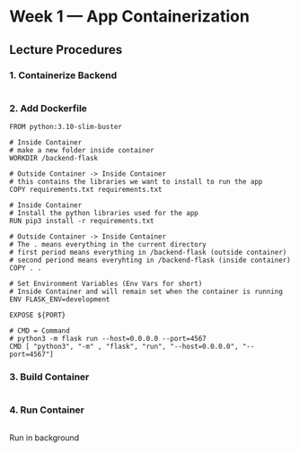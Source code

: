# Week 1 — App Containerization

## Lecture Procedures

### 1. Containerize Backend
```

```
### 2. Add Dockerfile
```
FROM python:3.10-slim-buster

# Inside Container
# make a new folder inside container
WORKDIR /backend-flask

# Outside Container -> Inside Container
# this contains the libraries we want to install to run the app
COPY requirements.txt requirements.txt

# Inside Container
# Install the python libraries used for the app
RUN pip3 install -r requirements.txt

# Outside Container -> Inside Container
# The . means everything in the current directory
# first period means everything in /backend-flask (outside container)
# second periond means everyhting in /backend-flask (inside container)
COPY . .

# Set Environment Variables (Env Vars for short)
# Inside Container and will remain set when the container is running
ENV FLASK_ENV=development

EXPOSE ${PORT}

# CMD = Command
# python3 -m flask run --host=0.0.0.0 --port=4567
CMD [ "python3", "-m" , "flask", "run", "--host=0.0.0.0", "--port=4567"]
```

### 3. Build Container
```

```

### 4. Run Container
```

```

Run in background
```

```
